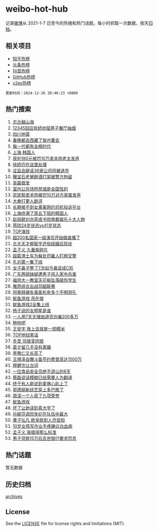 # weibo-hot-hub

记录[微博](https://www.weibo.com)从 2021-1-7 日至今的热搜和热门话题。每小时抓取一次数据，按天[归档](archives)。

## 相关项目

- [知乎热榜](https://github.com/snaildev/zhihu-hot-hub)
- [头条热榜](https://github.com/snaildev/toutiao-hot-hub)
- [抖音热榜](https://github.com/snaildev/douyin-hot-hub)
- [GitHub热榜](https://github.com/snaildev/github-hot-hub)
- [v2ex热榜](https://github.com/snaildev/v2ex-hot-hub)


`更新时间：2024-12-26 20:40:23 +0800`

## 热门搜索

1. [志合越山海](https://m.weibo.cn/search?containerid=100103type%3D1%26t%3D10%26q%3D%23%E5%BF%97%E5%90%88%E8%B6%8A%E5%B1%B1%E6%B5%B7%23&stream_entry_id=51&isnewpage=1&extparam=seat%3D1%26dgr%3D0%26filter_type%3Drealtimehot%26stream_entry_id%3D51%26c_type%3D51%26pos%3D0%26cate%3D10103%26q%3D%2523%25E5%25BF%2597%25E5%2590%2588%25E8%25B6%258A%25E5%25B1%25B1%25E6%25B5%25B7%2523%26display_time%3D1735216822%26pre_seqid%3D173521682266903719093127)
1. [12345回应徐娇劝阻男子餐厅抽烟](https://m.weibo.cn/search?containerid=100103type%3D1%26t%3D10%26q%3D%2312345%E5%9B%9E%E5%BA%94%E5%BE%90%E5%A8%87%E5%8A%9D%E9%98%BB%E7%94%B7%E5%AD%90%E9%A4%90%E5%8E%85%E6%8A%BD%E7%83%9F%23&stream_entry_id=31&isnewpage=1&extparam=seat%3D1%26dgr%3D0%26stream_entry_id%3D31%26band_rank%3D1%26c_type%3D31%26filter_type%3Drealtimehot%26lcate%3D5001%26flag%3D2%26realpos%3D1%26pos%3D0%26cate%3D5001%26q%3D%252312345%25E5%259B%259E%25E5%25BA%2594%25E5%25BE%2590%25E5%25A8%2587%25E5%258A%259D%25E9%2598%25BB%25E7%2594%25B7%25E5%25AD%2590%25E9%25A4%2590%25E5%258E%2585%25E6%258A%25BD%25E7%2583%259F%2523%26display_time%3D1735216822%26pre_seqid%3D173521682266903719093127)
1. [四川地震](https://m.weibo.cn/search?containerid=100103type%3D1%26t%3D10%26q%3D%E5%9B%9B%E5%B7%9D%E5%9C%B0%E9%9C%87&stream_entry_id=31&isnewpage=1&extparam=seat%3D1%26dgr%3D0%26stream_entry_id%3D31%26band_rank%3D2%26c_type%3D31%26filter_type%3Drealtimehot%26lcate%3D5001%26flag%3D2%26realpos%3D2%26pos%3D1%26cate%3D5001%26q%3D%25E5%259B%259B%25E5%25B7%259D%25E5%259C%25B0%25E9%259C%2587%26display_time%3D1735216822%26pre_seqid%3D173521682266903719093127)
1. [春晚都去西藏了我也要去](https://m.weibo.cn/search?containerid=100103type%3D1%26t%3D10%26q%3D%23%E6%98%A5%E6%99%9A%E9%83%BD%E5%8E%BB%E8%A5%BF%E8%97%8F%E4%BA%86%E6%88%91%E4%B9%9F%E8%A6%81%E5%8E%BB%23&stream_entry_id=31&isnewpage=1&extparam=seat%3D1%26dgr%3D0%26stream_entry_id%3D31%26band_rank%3D3%26c_type%3D31%26filter_type%3Drealtimehot%26lcate%3D5001%26flag%3D0%26realpos%3D3%26pos%3D2%26cate%3D5001%26q%3D%2523%25E6%2598%25A5%25E6%2599%259A%25E9%2583%25BD%25E5%258E%25BB%25E8%25A5%25BF%25E8%2597%258F%25E4%25BA%2586%25E6%2588%2591%25E4%25B9%259F%25E8%25A6%2581%25E5%258E%25BB%2523%26display_time%3D1735216822%26pre_seqid%3D173521682266903719093127)
1. [每一代都有全棉时代](https://m.weibo.cn/search?containerid=100103type%3D1%26t%3D10%26q%3D%23%E6%AF%8F%E4%B8%80%E4%BB%A3%E9%83%BD%E6%9C%89%E5%85%A8%E6%A3%89%E6%97%B6%E4%BB%A3%23&stream_entry_id=31&isnewpage=1&extparam=seat%3D1%26dgr%3D0%26topic_ad%3D1%26stream_entry_id%3D31%26band_rank%3D4%26is_ad_pos%3D1%26filter_type%3Drealtimehot%26lcate%3D5001%26c_type%3D31%26adid%3D268605%26pos%3D3%26cate%3D5001%26q%3D%2523%25E6%25AF%258F%25E4%25B8%2580%25E4%25BB%25A3%25E9%2583%25BD%25E6%259C%2589%25E5%2585%25A8%25E6%25A3%2589%25E6%2597%25B6%25E4%25BB%25A3%2523%26display_time%3D1735216822%26pre_seqid%3D173521682266903719093127)
1. [上海 韩国人](https://m.weibo.cn/search?containerid=100103type%3D1%26t%3D10%26q%3D%E4%B8%8A%E6%B5%B7+%E9%9F%A9%E5%9B%BD%E4%BA%BA&stream_entry_id=31&isnewpage=1&extparam=seat%3D1%26dgr%3D0%26stream_entry_id%3D31%26band_rank%3D4%26c_type%3D31%26filter_type%3Drealtimehot%26lcate%3D5001%26flag%3D2%26realpos%3D4%26pos%3D4%26cate%3D5001%26q%3D%25E4%25B8%258A%25E6%25B5%25B7%2520%25E9%259F%25A9%25E5%259B%25BD%25E4%25BA%25BA%26display_time%3D1735216822%26pre_seqid%3D173521682266903719093127)
1. [获利180元被罚10万卖羊肉老太发声](https://m.weibo.cn/search?containerid=100103type%3D1%26t%3D10%26q%3D%23%E8%8E%B7%E5%88%A9180%E5%85%83%E8%A2%AB%E7%BD%9A10%E4%B8%87%E5%8D%96%E7%BE%8A%E8%82%89%E8%80%81%E5%A4%AA%E5%8F%91%E5%A3%B0%23&stream_entry_id=31&isnewpage=1&extparam=seat%3D1%26dgr%3D0%26stream_entry_id%3D31%26band_rank%3D5%26c_type%3D31%26filter_type%3Drealtimehot%26lcate%3D5001%26flag%3D0%26realpos%3D5%26pos%3D5%26cate%3D5001%26q%3D%2523%25E8%258E%25B7%25E5%2588%25A9180%25E5%2585%2583%25E8%25A2%25AB%25E7%25BD%259A10%25E4%25B8%2587%25E5%258D%2596%25E7%25BE%258A%25E8%2582%2589%25E8%2580%2581%25E5%25A4%25AA%25E5%258F%2591%25E5%25A3%25B0%2523%26display_time%3D1735216822%26pre_seqid%3D173521682266903719093127)
1. [徐娇仍在店里处理](https://m.weibo.cn/search?containerid=100103type%3D1%26t%3D10%26q%3D%23%E5%BE%90%E5%A8%87%E4%BB%8D%E5%9C%A8%E5%BA%97%E9%87%8C%E5%A4%84%E7%90%86%23&stream_entry_id=31&isnewpage=1&extparam=seat%3D1%26dgr%3D0%26stream_entry_id%3D31%26band_rank%3D6%26c_type%3D31%26filter_type%3Drealtimehot%26lcate%3D5001%26flag%3D1%26realpos%3D6%26pos%3D6%26cate%3D5001%26q%3D%2523%25E5%25BE%2590%25E5%25A8%2587%25E4%25BB%258D%25E5%259C%25A8%25E5%25BA%2597%25E9%2587%258C%25E5%25A4%2584%25E7%2590%2586%2523%26display_time%3D1735216822%26pre_seqid%3D173521682266903719093127)
1. [证监会辟谣36家公司将被退市](https://m.weibo.cn/search?containerid=100103type%3D1%26t%3D10%26q%3D%23%E8%AF%81%E7%9B%91%E4%BC%9A%E8%BE%9F%E8%B0%A336%E5%AE%B6%E5%85%AC%E5%8F%B8%E5%B0%86%E8%A2%AB%E9%80%80%E5%B8%82%23&stream_entry_id=31&isnewpage=1&extparam=seat%3D1%26dgr%3D0%26stream_entry_id%3D31%26band_rank%3D7%26is_ad_pos%3D1%26filter_type%3Drealtimehot%26lcate%3D5001%26c_type%3D31%26adid%3D269845%26pos%3D7%26cate%3D5001%26q%3D%2523%25E8%25AF%2581%25E7%259B%2591%25E4%25BC%259A%25E8%25BE%259F%25E8%25B0%25A336%25E5%25AE%25B6%25E5%2585%25AC%25E5%258F%25B8%25E5%25B0%2586%25E8%25A2%25AB%25E9%2580%2580%25E5%25B8%2582%2523%26display_time%3D1735216822%26pre_seqid%3D173521682266903719093127)
1. [曝宝石老舅醉酒打架被警方拘留](https://m.weibo.cn/search?containerid=100103type%3D1%26t%3D10%26q%3D%23%E6%9B%9D%E5%AE%9D%E7%9F%B3%E8%80%81%E8%88%85%E9%86%89%E9%85%92%E6%89%93%E6%9E%B6%E8%A2%AB%E8%AD%A6%E6%96%B9%E6%8B%98%E7%95%99%23&stream_entry_id=31&isnewpage=1&extparam=seat%3D1%26dgr%3D0%26stream_entry_id%3D31%26band_rank%3D7%26c_type%3D31%26filter_type%3Drealtimehot%26lcate%3D5001%26flag%3D2%26realpos%3D7%26pos%3D8%26cate%3D5001%26q%3D%2523%25E6%259B%259D%25E5%25AE%259D%25E7%259F%25B3%25E8%2580%2581%25E8%2588%2585%25E9%2586%2589%25E9%2585%2592%25E6%2589%2593%25E6%259E%25B6%25E8%25A2%25AB%25E8%25AD%25A6%25E6%2596%25B9%25E6%258B%2598%25E7%2595%2599%2523%26display_time%3D1735216822%26pre_seqid%3D173521682266903719093127)
1. [吴磊银发](https://m.weibo.cn/search?containerid=100103type%3D1%26t%3D10%26q%3D%23%E5%90%B4%E7%A3%8A%E9%93%B6%E5%8F%91%23&stream_entry_id=31&isnewpage=1&extparam=seat%3D1%26dgr%3D0%26stream_entry_id%3D31%26band_rank%3D8%26c_type%3D31%26filter_type%3Drealtimehot%26lcate%3D5001%26flag%3D1%26realpos%3D8%26pos%3D9%26cate%3D5001%26q%3D%2523%25E5%2590%25B4%25E7%25A3%258A%25E9%2593%25B6%25E5%258F%2591%2523%26display_time%3D1735216822%26pre_seqid%3D173521682266903719093127)
1. [室内公共场所禁烟是全国性的](https://m.weibo.cn/search?containerid=100103type%3D1%26t%3D10%26q%3D%23%E5%AE%A4%E5%86%85%E5%85%AC%E5%85%B1%E5%9C%BA%E6%89%80%E7%A6%81%E7%83%9F%E6%98%AF%E5%85%A8%E5%9B%BD%E6%80%A7%E7%9A%84%23&stream_entry_id=31&isnewpage=1&extparam=seat%3D1%26dgr%3D0%26stream_entry_id%3D31%26band_rank%3D9%26c_type%3D31%26filter_type%3Drealtimehot%26lcate%3D5001%26flag%3D0%26realpos%3D9%26pos%3D10%26cate%3D5001%26q%3D%2523%25E5%25AE%25A4%25E5%2586%2585%25E5%2585%25AC%25E5%2585%25B1%25E5%259C%25BA%25E6%2589%2580%25E7%25A6%2581%25E7%2583%259F%25E6%2598%25AF%25E5%2585%25A8%25E5%259B%25BD%25E6%2580%25A7%25E7%259A%2584%2523%26display_time%3D1735216822%26pre_seqid%3D173521682266903719093127)
1. [农民帮卖羊肉被罚10万对方家属发声](https://m.weibo.cn/search?containerid=100103type%3D1%26t%3D10%26q%3D%23%E5%86%9C%E6%B0%91%E5%B8%AE%E5%8D%96%E7%BE%8A%E8%82%89%E8%A2%AB%E7%BD%9A10%E4%B8%87%E5%AF%B9%E6%96%B9%E5%AE%B6%E5%B1%9E%E5%8F%91%E5%A3%B0%23&stream_entry_id=31&isnewpage=1&extparam=seat%3D1%26dgr%3D0%26stream_entry_id%3D31%26band_rank%3D10%26c_type%3D31%26filter_type%3Drealtimehot%26lcate%3D5001%26flag%3D1%26realpos%3D10%26pos%3D11%26cate%3D5001%26q%3D%2523%25E5%2586%259C%25E6%25B0%2591%25E5%25B8%25AE%25E5%258D%2596%25E7%25BE%258A%25E8%2582%2589%25E8%25A2%25AB%25E7%25BD%259A10%25E4%25B8%2587%25E5%25AF%25B9%25E6%2596%25B9%25E5%25AE%25B6%25E5%25B1%259E%25E5%258F%2591%25E5%25A3%25B0%2523%26display_time%3D1735216822%26pre_seqid%3D173521682266903719093127)
1. [大奉打更人剧评](https://m.weibo.cn/search?containerid=100103type%3D1%26t%3D10%26q%3D%E5%A4%A7%E5%A5%89%E6%89%93%E6%9B%B4%E4%BA%BA%E5%89%A7%E8%AF%84&stream_entry_id=31&isnewpage=1&extparam=seat%3D1%26dgr%3D0%26stream_entry_id%3D31%26band_rank%3D11%26c_type%3D31%26filter_type%3Drealtimehot%26lcate%3D5001%26flag%3D1%26realpos%3D11%26pos%3D12%26cate%3D5001%26q%3D%25E5%25A4%25A7%25E5%25A5%2589%25E6%2589%2593%25E6%259B%25B4%25E4%25BA%25BA%25E5%2589%25A7%25E8%25AF%2584%26display_time%3D1735216822%26pre_seqid%3D173521682266903719093127)
1. [长期接不到女乘客网约司机投诉平台](https://m.weibo.cn/search?containerid=100103type%3D1%26t%3D10%26q%3D%23%E9%95%BF%E6%9C%9F%E6%8E%A5%E4%B8%8D%E5%88%B0%E5%A5%B3%E4%B9%98%E5%AE%A2%E7%BD%91%E7%BA%A6%E5%8F%B8%E6%9C%BA%E6%8A%95%E8%AF%89%E5%B9%B3%E5%8F%B0%23&stream_entry_id=31&isnewpage=1&extparam=seat%3D1%26dgr%3D0%26stream_entry_id%3D31%26band_rank%3D12%26c_type%3D31%26filter_type%3Drealtimehot%26lcate%3D5001%26flag%3D0%26realpos%3D12%26pos%3D13%26cate%3D5001%26q%3D%2523%25E9%2595%25BF%25E6%259C%259F%25E6%258E%25A5%25E4%25B8%258D%25E5%2588%25B0%25E5%25A5%25B3%25E4%25B9%2598%25E5%25AE%25A2%25E7%25BD%2591%25E7%25BA%25A6%25E5%258F%25B8%25E6%259C%25BA%25E6%258A%2595%25E8%25AF%2589%25E5%25B9%25B3%25E5%258F%25B0%2523%26display_time%3D1735216822%26pre_seqid%3D173521682266903719093127)
1. [上海挤满了周五下班的韩国人](https://m.weibo.cn/search?containerid=100103type%3D1%26t%3D10%26q%3D%23%E4%B8%8A%E6%B5%B7%E6%8C%A4%E6%BB%A1%E4%BA%86%E5%91%A8%E4%BA%94%E4%B8%8B%E7%8F%AD%E7%9A%84%E9%9F%A9%E5%9B%BD%E4%BA%BA%23&stream_entry_id=31&isnewpage=1&extparam=seat%3D1%26dgr%3D0%26stream_entry_id%3D31%26band_rank%3D13%26c_type%3D31%26filter_type%3Drealtimehot%26lcate%3D5001%26flag%3D1%26realpos%3D13%26pos%3D14%26cate%3D5001%26q%3D%2523%25E4%25B8%258A%25E6%25B5%25B7%25E6%258C%25A4%25E6%25BB%25A1%25E4%25BA%2586%25E5%2591%25A8%25E4%25BA%2594%25E4%25B8%258B%25E7%258F%25AD%25E7%259A%2584%25E9%259F%25A9%25E5%259B%25BD%25E4%25BA%25BA%2523%26display_time%3D1735216822%26pre_seqid%3D173521682266903719093127)
1. [赵丽颖刘亦菲虞书欣南都娱乐十大人物](https://m.weibo.cn/search?containerid=100103type%3D1%26t%3D10%26q%3D%23%E8%B5%B5%E4%B8%BD%E9%A2%96%E5%88%98%E4%BA%A6%E8%8F%B2%E8%99%9E%E4%B9%A6%E6%AC%A3%E5%8D%97%E9%83%BD%E5%A8%B1%E4%B9%90%E5%8D%81%E5%A4%A7%E4%BA%BA%E7%89%A9%23&stream_entry_id=31&isnewpage=1&extparam=seat%3D1%26dgr%3D0%26stream_entry_id%3D31%26band_rank%3D14%26c_type%3D31%26filter_type%3Drealtimehot%26lcate%3D5001%26flag%3D1%26realpos%3D14%26pos%3D15%26cate%3D5001%26q%3D%2523%25E8%25B5%25B5%25E4%25B8%25BD%25E9%25A2%2596%25E5%2588%2598%25E4%25BA%25A6%25E8%258F%25B2%25E8%2599%259E%25E4%25B9%25A6%25E6%25AC%25A3%25E5%258D%2597%25E9%2583%25BD%25E5%25A8%25B1%25E4%25B9%2590%25E5%258D%2581%25E5%25A4%25A7%25E4%25BA%25BA%25E7%2589%25A9%2523%26display_time%3D1735216822%26pre_seqid%3D173521682266903719093127)
1. [蒋欣24岁状态vs41岁状态](https://m.weibo.cn/search?containerid=100103type%3D1%26t%3D10%26q%3D%23%E8%92%8B%E6%AC%A324%E5%B2%81%E7%8A%B6%E6%80%81vs41%E5%B2%81%E7%8A%B6%E6%80%81%23&stream_entry_id=31&isnewpage=1&extparam=seat%3D1%26dgr%3D0%26stream_entry_id%3D31%26band_rank%3D15%26c_type%3D31%26filter_type%3Drealtimehot%26lcate%3D5001%26flag%3D0%26realpos%3D15%26pos%3D16%26cate%3D5001%26q%3D%2523%25E8%2592%258B%25E6%25AC%25A324%25E5%25B2%2581%25E7%258A%25B6%25E6%2580%2581vs41%25E5%25B2%2581%25E7%258A%25B6%25E6%2580%2581%2523%26display_time%3D1735216822%26pre_seqid%3D173521682266903719093127)
1. [TOP演技](https://m.weibo.cn/search?containerid=100103type%3D1%26t%3D10%26q%3D%23TOP%E6%BC%94%E6%8A%80%23&stream_entry_id=31&isnewpage=1&extparam=seat%3D1%26dgr%3D0%26stream_entry_id%3D31%26band_rank%3D16%26c_type%3D31%26filter_type%3Drealtimehot%26lcate%3D5001%26flag%3D0%26realpos%3D16%26pos%3D17%26cate%3D5001%26q%3D%2523TOP%25E6%25BC%2594%25E6%258A%2580%2523%26display_time%3D1735216822%26pre_seqid%3D173521682266903719093127)
1. [超200名国家一级演员开始做直播了](https://m.weibo.cn/search?containerid=100103type%3D1%26t%3D10%26q%3D%23%E8%B6%85200%E5%90%8D%E5%9B%BD%E5%AE%B6%E4%B8%80%E7%BA%A7%E6%BC%94%E5%91%98%E5%BC%80%E5%A7%8B%E5%81%9A%E7%9B%B4%E6%92%AD%E4%BA%86%23&stream_entry_id=31&isnewpage=1&extparam=seat%3D1%26dgr%3D0%26stream_entry_id%3D31%26band_rank%3D17%26c_type%3D31%26filter_type%3Drealtimehot%26lcate%3D5001%26flag%3D1%26realpos%3D17%26pos%3D18%26cate%3D5001%26q%3D%2523%25E8%25B6%2585200%25E5%2590%258D%25E5%259B%25BD%25E5%25AE%25B6%25E4%25B8%2580%25E7%25BA%25A7%25E6%25BC%2594%25E5%2591%2598%25E5%25BC%2580%25E5%25A7%258B%25E5%2581%259A%25E7%259B%25B4%25E6%2592%25AD%25E4%25BA%2586%2523%26display_time%3D1735216822%26pre_seqid%3D173521682266903719093127)
1. [北大天才柳智宇还俗结婚后现状](https://m.weibo.cn/search?containerid=100103type%3D1%26t%3D10%26q%3D%23%E5%8C%97%E5%A4%A7%E5%A4%A9%E6%89%8D%E6%9F%B3%E6%99%BA%E5%AE%87%E8%BF%98%E4%BF%97%E7%BB%93%E5%A9%9A%E5%90%8E%E7%8E%B0%E7%8A%B6%23&stream_entry_id=31&isnewpage=1&extparam=seat%3D1%26dgr%3D0%26stream_entry_id%3D31%26band_rank%3D18%26c_type%3D31%26filter_type%3Drealtimehot%26lcate%3D5001%26flag%3D1%26realpos%3D18%26pos%3D19%26cate%3D5001%26q%3D%2523%25E5%258C%2597%25E5%25A4%25A7%25E5%25A4%25A9%25E6%2589%258D%25E6%259F%25B3%25E6%2599%25BA%25E5%25AE%2587%25E8%25BF%2598%25E4%25BF%2597%25E7%25BB%2593%25E5%25A9%259A%25E5%2590%258E%25E7%258E%25B0%25E7%258A%25B6%2523%26display_time%3D1735216822%26pre_seqid%3D173521682266903719093127)
1. [孟子义 九重紫碎片](https://m.weibo.cn/search?containerid=100103type%3D1%26t%3D10%26q%3D%E5%AD%9F%E5%AD%90%E4%B9%89+%E4%B9%9D%E9%87%8D%E7%B4%AB%E7%A2%8E%E7%89%87&stream_entry_id=31&isnewpage=1&extparam=seat%3D1%26dgr%3D0%26stream_entry_id%3D31%26band_rank%3D19%26c_type%3D31%26filter_type%3Drealtimehot%26lcate%3D5001%26flag%3D1%26realpos%3D19%26pos%3D20%26cate%3D5001%26q%3D%25E5%25AD%259F%25E5%25AD%2590%25E4%25B9%2589%2520%25E4%25B9%259D%25E9%2587%258D%25E7%25B4%25AB%25E7%25A2%258E%25E7%2589%2587%26display_time%3D1735216822%26pre_seqid%3D173521682266903719093127)
1. [超载渣土车为躲处罚雇人盯梢交警](https://m.weibo.cn/search?containerid=100103type%3D1%26t%3D10%26q%3D%E8%B6%85%E8%BD%BD%E6%B8%A3%E5%9C%9F%E8%BD%A6%E4%B8%BA%E8%BA%B2%E5%A4%84%E7%BD%9A%E9%9B%87%E4%BA%BA%E7%9B%AF%E6%A2%A2%E4%BA%A4%E8%AD%A6&stream_entry_id=31&isnewpage=1&extparam=seat%3D1%26dgr%3D0%26stream_entry_id%3D31%26band_rank%3D20%26c_type%3D31%26filter_type%3Drealtimehot%26lcate%3D5001%26flag%3D1%26realpos%3D20%26pos%3D21%26cate%3D5001%26q%3D%25E8%25B6%2585%25E8%25BD%25BD%25E6%25B8%25A3%25E5%259C%259F%25E8%25BD%25A6%25E4%25B8%25BA%25E8%25BA%25B2%25E5%25A4%2584%25E7%25BD%259A%25E9%259B%2587%25E4%25BA%25BA%25E7%259B%25AF%25E6%25A2%25A2%25E4%25BA%25A4%25E8%25AD%25A6%26display_time%3D1735216822%26pre_seqid%3D173521682266903719093127)
1. [孔刘第一集下线](https://m.weibo.cn/search?containerid=100103type%3D1%26t%3D10%26q%3D%E5%AD%94%E5%88%98%E7%AC%AC%E4%B8%80%E9%9B%86%E4%B8%8B%E7%BA%BF&stream_entry_id=31&isnewpage=1&extparam=seat%3D1%26dgr%3D0%26stream_entry_id%3D31%26band_rank%3D21%26c_type%3D31%26filter_type%3Drealtimehot%26lcate%3D5001%26flag%3D0%26realpos%3D21%26pos%3D22%26cate%3D5001%26q%3D%25E5%25AD%2594%25E5%2588%2598%25E7%25AC%25AC%25E4%25B8%2580%25E9%259B%2586%25E4%25B8%258B%25E7%25BA%25BF%26display_time%3D1735216822%26pre_seqid%3D173521682266903719093127)
1. [女子鼻子整了7次如今鼻梁成C形](https://m.weibo.cn/search?containerid=100103type%3D1%26t%3D10%26q%3D%23%E5%A5%B3%E5%AD%90%E9%BC%BB%E5%AD%90%E6%95%B4%E4%BA%867%E6%AC%A1%E5%A6%82%E4%BB%8A%E9%BC%BB%E6%A2%81%E6%88%90C%E5%BD%A2%23&stream_entry_id=31&isnewpage=1&extparam=seat%3D1%26dgr%3D0%26stream_entry_id%3D31%26band_rank%3D22%26c_type%3D31%26filter_type%3Drealtimehot%26lcate%3D5001%26flag%3D0%26realpos%3D22%26pos%3D23%26cate%3D5001%26q%3D%2523%25E5%25A5%25B3%25E5%25AD%2590%25E9%25BC%25BB%25E5%25AD%2590%25E6%2595%25B4%25E4%25BA%25867%25E6%25AC%25A1%25E5%25A6%2582%25E4%25BB%258A%25E9%25BC%25BB%25E6%25A2%2581%25E6%2588%2590C%25E5%25BD%25A2%2523%26display_time%3D1735216822%26pre_seqid%3D173521682266903719093127)
1. [广东两姐妹疑遭男子闯入家中杀害](https://m.weibo.cn/search?containerid=100103type%3D1%26t%3D10%26q%3D%23%E5%B9%BF%E4%B8%9C%E4%B8%A4%E5%A7%90%E5%A6%B9%E7%96%91%E9%81%AD%E7%94%B7%E5%AD%90%E9%97%AF%E5%85%A5%E5%AE%B6%E4%B8%AD%E6%9D%80%E5%AE%B3%23&stream_entry_id=31&isnewpage=1&extparam=seat%3D1%26dgr%3D0%26stream_entry_id%3D31%26band_rank%3D23%26c_type%3D31%26filter_type%3Drealtimehot%26lcate%3D5001%26flag%3D1%26realpos%3D23%26pos%3D24%26cate%3D5001%26q%3D%2523%25E5%25B9%25BF%25E4%25B8%259C%25E4%25B8%25A4%25E5%25A7%2590%25E5%25A6%25B9%25E7%2596%2591%25E9%2581%25AD%25E7%2594%25B7%25E5%25AD%2590%25E9%2597%25AF%25E5%2585%25A5%25E5%25AE%25B6%25E4%25B8%25AD%25E6%259D%2580%25E5%25AE%25B3%2523%26display_time%3D1735216822%26pre_seqid%3D173521682266903719093127)
1. [福师大一教室天花板坠落砸伤学生](https://m.weibo.cn/search?containerid=100103type%3D1%26t%3D10%26q%3D%23%E7%A6%8F%E5%B8%88%E5%A4%A7%E4%B8%80%E6%95%99%E5%AE%A4%E5%A4%A9%E8%8A%B1%E6%9D%BF%E5%9D%A0%E8%90%BD%E7%A0%B8%E4%BC%A4%E5%AD%A6%E7%94%9F%23&stream_entry_id=31&isnewpage=1&extparam=seat%3D1%26dgr%3D0%26stream_entry_id%3D31%26band_rank%3D24%26c_type%3D31%26filter_type%3Drealtimehot%26lcate%3D5001%26flag%3D1%26realpos%3D24%26pos%3D25%26cate%3D5001%26q%3D%2523%25E7%25A6%258F%25E5%25B8%2588%25E5%25A4%25A7%25E4%25B8%2580%25E6%2595%2599%25E5%25AE%25A4%25E5%25A4%25A9%25E8%258A%25B1%25E6%259D%25BF%25E5%259D%25A0%25E8%2590%25BD%25E7%25A0%25B8%25E4%25BC%25A4%25E5%25AD%25A6%25E7%2594%259F%2523%26display_time%3D1735216822%26pre_seqid%3D173521682266903719093127)
1. [雅思组合出战羽超联赛](https://m.weibo.cn/search?containerid=100103type%3D1%26t%3D10%26q%3D%23%E9%9B%85%E6%80%9D%E7%BB%84%E5%90%88%E5%87%BA%E6%88%98%E7%BE%BD%E8%B6%85%E8%81%94%E8%B5%9B%23&stream_entry_id=31&isnewpage=1&extparam=seat%3D1%26dgr%3D0%26stream_entry_id%3D31%26band_rank%3D25%26c_type%3D31%26filter_type%3Drealtimehot%26lcate%3D5001%26flag%3D1%26realpos%3D25%26pos%3D26%26cate%3D5001%26q%3D%2523%25E9%259B%2585%25E6%2580%259D%25E7%25BB%2584%25E5%2590%2588%25E5%2587%25BA%25E6%2588%2598%25E7%25BE%25BD%25E8%25B6%2585%25E8%2581%2594%25E8%25B5%259B%2523%26display_time%3D1735216822%26pre_seqid%3D173521682266903719093127)
1. [阿塞拜疆失事客机有多个不明洞孔](https://m.weibo.cn/search?containerid=100103type%3D1%26t%3D10%26q%3D%23%E9%98%BF%E5%A1%9E%E6%8B%9C%E7%96%86%E5%A4%B1%E4%BA%8B%E5%AE%A2%E6%9C%BA%E6%9C%89%E5%A4%9A%E4%B8%AA%E4%B8%8D%E6%98%8E%E6%B4%9E%E5%AD%94%23&stream_entry_id=31&isnewpage=1&extparam=seat%3D1%26dgr%3D0%26stream_entry_id%3D31%26band_rank%3D26%26c_type%3D31%26filter_type%3Drealtimehot%26lcate%3D5001%26flag%3D1%26realpos%3D26%26pos%3D27%26cate%3D5001%26q%3D%2523%25E9%2598%25BF%25E5%25A1%259E%25E6%258B%259C%25E7%2596%2586%25E5%25A4%25B1%25E4%25BA%258B%25E5%25AE%25A2%25E6%259C%25BA%25E6%259C%2589%25E5%25A4%259A%25E4%25B8%25AA%25E4%25B8%258D%25E6%2598%258E%25E6%25B4%259E%25E5%25AD%2594%2523%26display_time%3D1735216822%26pre_seqid%3D173521682266903719093127)
1. [鱿鱼游戏 吊在俊](https://m.weibo.cn/search?containerid=100103type%3D1%26t%3D10%26q%3D%E9%B1%BF%E9%B1%BC%E6%B8%B8%E6%88%8F+%E5%90%8A%E5%9C%A8%E4%BF%8A&stream_entry_id=31&isnewpage=1&extparam=seat%3D1%26dgr%3D0%26stream_entry_id%3D31%26band_rank%3D27%26c_type%3D31%26filter_type%3Drealtimehot%26lcate%3D5001%26flag%3D0%26realpos%3D27%26pos%3D28%26cate%3D5001%26q%3D%25E9%25B1%25BF%25E9%25B1%25BC%25E6%25B8%25B8%25E6%2588%258F%2520%25E5%2590%258A%25E5%259C%25A8%25E4%25BF%258A%26display_time%3D1735216822%26pre_seqid%3D173521682266903719093127)
1. [鱿鱼游戏2全集上线](https://m.weibo.cn/search?containerid=100103type%3D1%26t%3D10%26q%3D%E9%B1%BF%E9%B1%BC%E6%B8%B8%E6%88%8F2%E5%85%A8%E9%9B%86%E4%B8%8A%E7%BA%BF&stream_entry_id=31&isnewpage=1&extparam=seat%3D1%26dgr%3D0%26stream_entry_id%3D31%26band_rank%3D28%26c_type%3D31%26filter_type%3Drealtimehot%26lcate%3D5001%26flag%3D0%26realpos%3D28%26pos%3D29%26cate%3D5001%26q%3D%25E9%25B1%25BF%25E9%25B1%25BC%25E6%25B8%25B8%25E6%2588%258F2%25E5%2585%25A8%25E9%259B%2586%25E4%25B8%258A%25E7%25BA%25BF%26display_time%3D1735216822%26pre_seqid%3D173521682266903719093127)
1. [杨子说的女明星是谁](https://m.weibo.cn/search?containerid=100103type%3D1%26t%3D10%26q%3D%23%E6%9D%A8%E5%AD%90%E8%AF%B4%E7%9A%84%E5%A5%B3%E6%98%8E%E6%98%9F%E6%98%AF%E8%B0%81%23&stream_entry_id=31&isnewpage=1&extparam=seat%3D1%26dgr%3D0%26stream_entry_id%3D31%26band_rank%3D29%26c_type%3D31%26filter_type%3Drealtimehot%26lcate%3D5001%26flag%3D1%26realpos%3D29%26pos%3D30%26cate%3D5001%26q%3D%2523%25E6%259D%25A8%25E5%25AD%2590%25E8%25AF%25B4%25E7%259A%2584%25E5%25A5%25B3%25E6%2598%258E%25E6%2598%259F%25E6%2598%25AF%25E8%25B0%2581%2523%26display_time%3D1735216822%26pre_seqid%3D173521682266903719093127)
1. [一人用7天无理由退货诈骗200多万](https://m.weibo.cn/search?containerid=100103type%3D1%26t%3D10%26q%3D%23%E4%B8%80%E4%BA%BA%E7%94%A87%E5%A4%A9%E6%97%A0%E7%90%86%E7%94%B1%E9%80%80%E8%B4%A7%E8%AF%88%E9%AA%97200%E5%A4%9A%E4%B8%87%23&stream_entry_id=31&isnewpage=1&extparam=seat%3D1%26dgr%3D0%26stream_entry_id%3D31%26band_rank%3D30%26c_type%3D31%26filter_type%3Drealtimehot%26lcate%3D5001%26flag%3D0%26realpos%3D30%26pos%3D31%26cate%3D5001%26q%3D%2523%25E4%25B8%2580%25E4%25BA%25BA%25E7%2594%25A87%25E5%25A4%25A9%25E6%2597%25A0%25E7%2590%2586%25E7%2594%25B1%25E9%2580%2580%25E8%25B4%25A7%25E8%25AF%2588%25E9%25AA%2597200%25E5%25A4%259A%25E4%25B8%2587%2523%26display_time%3D1735216822%26pre_seqid%3D173521682266903719093127)
1. [种地吧](https://m.weibo.cn/search?containerid=100103type%3D1%26t%3D10%26q%3D%E7%A7%8D%E5%9C%B0%E5%90%A7&stream_entry_id=31&isnewpage=1&extparam=seat%3D1%26dgr%3D0%26stream_entry_id%3D31%26band_rank%3D31%26c_type%3D31%26filter_type%3Drealtimehot%26lcate%3D5001%26flag%3D1%26realpos%3D31%26pos%3D32%26cate%3D5001%26q%3D%25E7%25A7%258D%25E5%259C%25B0%25E5%2590%25A7%26display_time%3D1735216822%26pre_seqid%3D173521682266903719093127)
1. [王安宇 我上去就是一把糯米](https://m.weibo.cn/search?containerid=100103type%3D1%26t%3D10%26q%3D%E7%8E%8B%E5%AE%89%E5%AE%87+%E6%88%91%E4%B8%8A%E5%8E%BB%E5%B0%B1%E6%98%AF%E4%B8%80%E6%8A%8A%E7%B3%AF%E7%B1%B3&stream_entry_id=31&isnewpage=1&extparam=seat%3D1%26dgr%3D0%26stream_entry_id%3D31%26band_rank%3D32%26c_type%3D31%26filter_type%3Drealtimehot%26lcate%3D5001%26flag%3D1%26realpos%3D32%26pos%3D33%26cate%3D5001%26q%3D%25E7%258E%258B%25E5%25AE%2589%25E5%25AE%2587%2520%25E6%2588%2591%25E4%25B8%258A%25E5%258E%25BB%25E5%25B0%25B1%25E6%2598%25AF%25E4%25B8%2580%25E6%258A%258A%25E7%25B3%25AF%25E7%25B1%25B3%26display_time%3D1735216822%26pre_seqid%3D173521682266903719093127)
1. [TOP地狱笑话](https://m.weibo.cn/search?containerid=100103type%3D1%26t%3D10%26q%3D%23TOP%E5%9C%B0%E7%8B%B1%E7%AC%91%E8%AF%9D%23&stream_entry_id=31&isnewpage=1&extparam=seat%3D1%26dgr%3D0%26stream_entry_id%3D31%26band_rank%3D33%26c_type%3D31%26filter_type%3Drealtimehot%26lcate%3D5001%26flag%3D1%26realpos%3D33%26pos%3D34%26cate%3D5001%26q%3D%2523TOP%25E5%259C%25B0%25E7%258B%25B1%25E7%25AC%2591%25E8%25AF%259D%2523%26display_time%3D1735216822%26pre_seqid%3D173521682266903719093127)
1. [冬至 邻居变同居](https://m.weibo.cn/search?containerid=100103type%3D1%26t%3D10%26q%3D%E5%86%AC%E8%87%B3+%E9%82%BB%E5%B1%85%E5%8F%98%E5%90%8C%E5%B1%85&stream_entry_id=31&isnewpage=1&extparam=seat%3D1%26dgr%3D0%26stream_entry_id%3D31%26band_rank%3D34%26c_type%3D31%26filter_type%3Drealtimehot%26lcate%3D5001%26flag%3D1%26realpos%3D34%26pos%3D35%26cate%3D5001%26q%3D%25E5%2586%25AC%25E8%2587%25B3%2520%25E9%2582%25BB%25E5%25B1%2585%25E5%258F%2598%25E5%2590%258C%25E5%25B1%2585%26display_time%3D1735216822%26pre_seqid%3D173521682266903719093127)
1. [葛夕留几手没有离婚](https://m.weibo.cn/search?containerid=100103type%3D1%26t%3D10%26q%3D%23%E8%91%9B%E5%A4%95%E7%95%99%E5%87%A0%E6%89%8B%E6%B2%A1%E6%9C%89%E7%A6%BB%E5%A9%9A%23&stream_entry_id=31&isnewpage=1&extparam=seat%3D1%26dgr%3D0%26stream_entry_id%3D31%26band_rank%3D35%26c_type%3D31%26filter_type%3Drealtimehot%26lcate%3D5001%26flag%3D0%26realpos%3D35%26pos%3D36%26cate%3D5001%26q%3D%2523%25E8%2591%259B%25E5%25A4%2595%25E7%2595%2599%25E5%2587%25A0%25E6%2589%258B%25E6%25B2%25A1%25E6%259C%2589%25E7%25A6%25BB%25E5%25A9%259A%2523%26display_time%3D1735216822%26pre_seqid%3D173521682266903719093127)
1. [李惠仁又长高了](https://m.weibo.cn/search?containerid=100103type%3D1%26t%3D10%26q%3D%23%E6%9D%8E%E6%83%A0%E4%BB%81%E5%8F%88%E9%95%BF%E9%AB%98%E4%BA%86%23&stream_entry_id=31&isnewpage=1&extparam=seat%3D1%26dgr%3D0%26stream_entry_id%3D31%26band_rank%3D36%26c_type%3D31%26filter_type%3Drealtimehot%26lcate%3D5001%26flag%3D0%26realpos%3D36%26pos%3D37%26cate%3D5001%26q%3D%2523%25E6%259D%258E%25E6%2583%25A0%25E4%25BB%2581%25E5%258F%2588%25E9%2595%25BF%25E9%25AB%2598%25E4%25BA%2586%2523%26display_time%3D1735216822%26pre_seqid%3D173521682266903719093127)
1. [王境泽自曝斗鱼签约费曾高达1500万](https://m.weibo.cn/search?containerid=100103type%3D1%26t%3D10%26q%3D%23%E7%8E%8B%E5%A2%83%E6%B3%BD%E8%87%AA%E6%9B%9D%E6%96%97%E9%B1%BC%E7%AD%BE%E7%BA%A6%E8%B4%B9%E6%9B%BE%E9%AB%98%E8%BE%BE1500%E4%B8%87%23&stream_entry_id=31&isnewpage=1&extparam=seat%3D1%26dgr%3D0%26stream_entry_id%3D31%26band_rank%3D37%26c_type%3D31%26filter_type%3Drealtimehot%26lcate%3D5001%26flag%3D1%26realpos%3D37%26pos%3D38%26cate%3D5001%26q%3D%2523%25E7%258E%258B%25E5%25A2%2583%25E6%25B3%25BD%25E8%2587%25AA%25E6%259B%259D%25E6%2596%2597%25E9%25B1%25BC%25E7%25AD%25BE%25E7%25BA%25A6%25E8%25B4%25B9%25E6%259B%25BE%25E9%25AB%2598%25E8%25BE%25BE1500%25E4%25B8%2587%2523%26display_time%3D1735216822%26pre_seqid%3D173521682266903719093127)
1. [檀健次让台词](https://m.weibo.cn/search?containerid=100103type%3D1%26t%3D10%26q%3D%E6%AA%80%E5%81%A5%E6%AC%A1%E8%AE%A9%E5%8F%B0%E8%AF%8D&stream_entry_id=31&isnewpage=1&extparam=seat%3D1%26dgr%3D0%26stream_entry_id%3D31%26band_rank%3D38%26c_type%3D31%26filter_type%3Drealtimehot%26lcate%3D5001%26flag%3D1%26realpos%3D38%26pos%3D39%26cate%3D5001%26q%3D%25E6%25AA%2580%25E5%2581%25A5%25E6%25AC%25A1%25E8%25AE%25A9%25E5%258F%25B0%25E8%25AF%258D%26display_time%3D1735216822%26pre_seqid%3D173521682266903719093127)
1. [一位食品安全员绝不退让的8天](https://m.weibo.cn/search?containerid=100103type%3D1%26t%3D10%26q%3D%23%E4%B8%80%E4%BD%8D%E9%A3%9F%E5%93%81%E5%AE%89%E5%85%A8%E5%91%98%E7%BB%9D%E4%B8%8D%E9%80%80%E8%AE%A9%E7%9A%848%E5%A4%A9%23&stream_entry_id=31&isnewpage=1&extparam=seat%3D1%26dgr%3D0%26stream_entry_id%3D31%26band_rank%3D39%26c_type%3D31%26filter_type%3Drealtimehot%26lcate%3D5001%26flag%3D1%26realpos%3D39%26pos%3D40%26cate%3D5001%26q%3D%2523%25E4%25B8%2580%25E4%25BD%258D%25E9%25A3%259F%25E5%2593%2581%25E5%25AE%2589%25E5%2585%25A8%25E5%2591%2598%25E7%25BB%259D%25E4%25B8%258D%25E9%2580%2580%25E8%25AE%25A9%25E7%259A%25848%25E5%25A4%25A9%2523%26display_time%3D1735216822%26pre_seqid%3D173521682266903719093127)
1. [蔡磊说话模糊已经需要人为翻译](https://m.weibo.cn/search?containerid=100103type%3D1%26t%3D10%26q%3D%23%E8%94%A1%E7%A3%8A%E8%AF%B4%E8%AF%9D%E6%A8%A1%E7%B3%8A%E5%B7%B2%E7%BB%8F%E9%9C%80%E8%A6%81%E4%BA%BA%E4%B8%BA%E7%BF%BB%E8%AF%91%23&stream_entry_id=31&isnewpage=1&extparam=seat%3D1%26dgr%3D0%26stream_entry_id%3D31%26band_rank%3D40%26c_type%3D31%26filter_type%3Drealtimehot%26lcate%3D5001%26flag%3D1%26realpos%3D40%26pos%3D41%26cate%3D5001%26q%3D%2523%25E8%2594%25A1%25E7%25A3%258A%25E8%25AF%25B4%25E8%25AF%259D%25E6%25A8%25A1%25E7%25B3%258A%25E5%25B7%25B2%25E7%25BB%258F%25E9%259C%2580%25E8%25A6%2581%25E4%25BA%25BA%25E4%25B8%25BA%25E7%25BF%25BB%25E8%25AF%2591%2523%26display_time%3D1735216822%26pre_seqid%3D173521682266903719093127)
1. [终于有人能说到麦琳心趴上了](https://m.weibo.cn/search?containerid=100103type%3D1%26t%3D10%26q%3D%E7%BB%88%E4%BA%8E%E6%9C%89%E4%BA%BA%E8%83%BD%E8%AF%B4%E5%88%B0%E9%BA%A6%E7%90%B3%E5%BF%83%E8%B6%B4%E4%B8%8A%E4%BA%86&stream_entry_id=31&isnewpage=1&extparam=seat%3D1%26dgr%3D0%26stream_entry_id%3D31%26band_rank%3D41%26c_type%3D31%26filter_type%3Drealtimehot%26lcate%3D5001%26flag%3D1%26realpos%3D41%26pos%3D42%26cate%3D5001%26q%3D%25E7%25BB%2588%25E4%25BA%258E%25E6%259C%2589%25E4%25BA%25BA%25E8%2583%25BD%25E8%25AF%25B4%25E5%2588%25B0%25E9%25BA%25A6%25E7%2590%25B3%25E5%25BF%2583%25E8%25B6%25B4%25E4%25B8%258A%25E4%25BA%2586%26display_time%3D1735216822%26pre_seqid%3D173521682266903719093127)
1. [郭德纲新综艺穿上多巴胺了](https://m.weibo.cn/search?containerid=100103type%3D1%26t%3D10%26q%3D%E9%83%AD%E5%BE%B7%E7%BA%B2%E6%96%B0%E7%BB%BC%E8%89%BA%E7%A9%BF%E4%B8%8A%E5%A4%9A%E5%B7%B4%E8%83%BA%E4%BA%86&stream_entry_id=31&isnewpage=1&extparam=seat%3D1%26dgr%3D0%26stream_entry_id%3D31%26band_rank%3D42%26c_type%3D31%26filter_type%3Drealtimehot%26lcate%3D5001%26flag%3D1%26realpos%3D42%26pos%3D43%26cate%3D5001%26q%3D%25E9%2583%25AD%25E5%25BE%25B7%25E7%25BA%25B2%25E6%2596%25B0%25E7%25BB%25BC%25E8%2589%25BA%25E7%25A9%25BF%25E4%25B8%258A%25E5%25A4%259A%25E5%25B7%25B4%25E8%2583%25BA%25E4%25BA%2586%26display_time%3D1735216822%26pre_seqid%3D173521682266903719093127)
1. [周深一个人获了九项荣誉](https://m.weibo.cn/search?containerid=100103type%3D1%26t%3D10%26q%3D%E5%91%A8%E6%B7%B1%E4%B8%80%E4%B8%AA%E4%BA%BA%E8%8E%B7%E4%BA%86%E4%B9%9D%E9%A1%B9%E8%8D%A3%E8%AA%89&stream_entry_id=31&isnewpage=1&extparam=seat%3D1%26dgr%3D0%26stream_entry_id%3D31%26band_rank%3D43%26c_type%3D31%26filter_type%3Drealtimehot%26lcate%3D5001%26flag%3D1%26realpos%3D43%26pos%3D44%26cate%3D5001%26q%3D%25E5%2591%25A8%25E6%25B7%25B1%25E4%25B8%2580%25E4%25B8%25AA%25E4%25BA%25BA%25E8%258E%25B7%25E4%25BA%2586%25E4%25B9%259D%25E9%25A1%25B9%25E8%258D%25A3%25E8%25AA%2589%26display_time%3D1735216822%26pre_seqid%3D173521682266903719093127)
1. [鱿鱼游戏](https://m.weibo.cn/search?containerid=100103type%3D1%26t%3D10%26q%3D%E9%B1%BF%E9%B1%BC%E6%B8%B8%E6%88%8F&stream_entry_id=31&isnewpage=1&extparam=seat%3D1%26dgr%3D0%26stream_entry_id%3D31%26band_rank%3D44%26c_type%3D31%26filter_type%3Drealtimehot%26lcate%3D5001%26flag%3D0%26realpos%3D44%26pos%3D45%26cate%3D5001%26q%3D%25E9%25B1%25BF%25E9%25B1%25BC%25E6%25B8%25B8%25E6%2588%258F%26display_time%3D1735216822%26pre_seqid%3D173521682266903719093127)
1. [坏了让她读到真大学了](https://m.weibo.cn/search?containerid=100103type%3D1%26t%3D10%26q%3D%E5%9D%8F%E4%BA%86%E8%AE%A9%E5%A5%B9%E8%AF%BB%E5%88%B0%E7%9C%9F%E5%A4%A7%E5%AD%A6%E4%BA%86&stream_entry_id=31&isnewpage=1&extparam=seat%3D1%26dgr%3D0%26stream_entry_id%3D31%26band_rank%3D45%26c_type%3D31%26filter_type%3Drealtimehot%26lcate%3D5001%26flag%3D0%26realpos%3D45%26pos%3D46%26cate%3D5001%26q%3D%25E5%259D%258F%25E4%25BA%2586%25E8%25AE%25A9%25E5%25A5%25B9%25E8%25AF%25BB%25E5%2588%25B0%25E7%259C%259F%25E5%25A4%25A7%25E5%25AD%25A6%25E4%25BA%2586%26display_time%3D1735216822%26pre_seqid%3D173521682266903719093127)
1. [孙颖莎调侃年纪在队伍中最大](https://m.weibo.cn/search?containerid=100103type%3D1%26t%3D10%26q%3D%23%E5%AD%99%E9%A2%96%E8%8E%8E%E8%B0%83%E4%BE%83%E5%B9%B4%E7%BA%AA%E5%9C%A8%E9%98%9F%E4%BC%8D%E4%B8%AD%E6%9C%80%E5%A4%A7%23&stream_entry_id=31&isnewpage=1&extparam=seat%3D1%26dgr%3D0%26stream_entry_id%3D31%26band_rank%3D46%26c_type%3D31%26filter_type%3Drealtimehot%26lcate%3D5001%26flag%3D0%26realpos%3D46%26pos%3D47%26cate%3D5001%26q%3D%2523%25E5%25AD%2599%25E9%25A2%2596%25E8%258E%258E%25E8%25B0%2583%25E4%25BE%2583%25E5%25B9%25B4%25E7%25BA%25AA%25E5%259C%25A8%25E9%2598%259F%25E4%25BC%258D%25E4%25B8%25AD%25E6%259C%2580%25E5%25A4%25A7%2523%26display_time%3D1735216822%26pre_seqid%3D173521682266903719093127)
1. [黄子弘凡 欧皇欧到人尽皆知](https://m.weibo.cn/search?containerid=100103type%3D1%26t%3D10%26q%3D%E9%BB%84%E5%AD%90%E5%BC%98%E5%87%A1+%E6%AC%A7%E7%9A%87%E6%AC%A7%E5%88%B0%E4%BA%BA%E5%B0%BD%E7%9A%86%E7%9F%A5&stream_entry_id=31&isnewpage=1&extparam=seat%3D1%26dgr%3D0%26stream_entry_id%3D31%26band_rank%3D47%26c_type%3D31%26filter_type%3Drealtimehot%26lcate%3D5001%26flag%3D1%26realpos%3D47%26pos%3D48%26cate%3D5001%26q%3D%25E9%25BB%2584%25E5%25AD%2590%25E5%25BC%2598%25E5%2587%25A1%2520%25E6%25AC%25A7%25E7%259A%2587%25E6%25AC%25A7%25E5%2588%25B0%25E4%25BA%25BA%25E5%25B0%25BD%25E7%259A%2586%25E7%259F%25A5%26display_time%3D1735216822%26pre_seqid%3D173521682266903719093127)
1. [10岁女孩写作业手疼确诊白血病](https://m.weibo.cn/search?containerid=100103type%3D1%26t%3D10%26q%3D%2310%E5%B2%81%E5%A5%B3%E5%AD%A9%E5%86%99%E4%BD%9C%E4%B8%9A%E6%89%8B%E7%96%BC%E7%A1%AE%E8%AF%8A%E7%99%BD%E8%A1%80%E7%97%85%23&stream_entry_id=31&isnewpage=1&extparam=seat%3D1%26dgr%3D0%26stream_entry_id%3D31%26band_rank%3D48%26c_type%3D31%26filter_type%3Drealtimehot%26lcate%3D5001%26flag%3D1%26realpos%3D48%26pos%3D49%26cate%3D5001%26q%3D%252310%25E5%25B2%2581%25E5%25A5%25B3%25E5%25AD%25A9%25E5%2586%2599%25E4%25BD%259C%25E4%25B8%259A%25E6%2589%258B%25E7%2596%25BC%25E7%25A1%25AE%25E8%25AF%258A%25E7%2599%25BD%25E8%25A1%2580%25E7%2597%2585%2523%26display_time%3D1735216822%26pre_seqid%3D173521682266903719093127)
1. [孟子义 我唱得那么标准](https://m.weibo.cn/search?containerid=100103type%3D1%26t%3D10%26q%3D%E5%AD%9F%E5%AD%90%E4%B9%89+%E6%88%91%E5%94%B1%E5%BE%97%E9%82%A3%E4%B9%88%E6%A0%87%E5%87%86&stream_entry_id=31&isnewpage=1&extparam=seat%3D1%26dgr%3D0%26stream_entry_id%3D31%26band_rank%3D49%26c_type%3D31%26filter_type%3Drealtimehot%26lcate%3D5001%26flag%3D1%26realpos%3D49%26pos%3D50%26cate%3D5001%26q%3D%25E5%25AD%259F%25E5%25AD%2590%25E4%25B9%2589%2520%25E6%2588%2591%25E5%2594%25B1%25E5%25BE%2597%25E9%2582%25A3%25E4%25B9%2588%25E6%25A0%2587%25E5%2587%2586%26display_time%3D1735216822%26pre_seqid%3D173521682266903719093127)
1. [男子贷款15万后去世银行要求罚息](https://m.weibo.cn/search?containerid=100103type%3D1%26t%3D10%26q%3D%23%E7%94%B7%E5%AD%90%E8%B4%B7%E6%AC%BE15%E4%B8%87%E5%90%8E%E5%8E%BB%E4%B8%96%E9%93%B6%E8%A1%8C%E8%A6%81%E6%B1%82%E7%BD%9A%E6%81%AF%23&stream_entry_id=31&isnewpage=1&extparam=seat%3D1%26dgr%3D0%26stream_entry_id%3D31%26band_rank%3D50%26c_type%3D31%26filter_type%3Drealtimehot%26lcate%3D5001%26flag%3D1%26realpos%3D50%26pos%3D51%26cate%3D5001%26q%3D%2523%25E7%2594%25B7%25E5%25AD%2590%25E8%25B4%25B7%25E6%25AC%25BE15%25E4%25B8%2587%25E5%2590%258E%25E5%258E%25BB%25E4%25B8%2596%25E9%2593%25B6%25E8%25A1%258C%25E8%25A6%2581%25E6%25B1%2582%25E7%25BD%259A%25E6%2581%25AF%2523%26display_time%3D1735216822%26pre_seqid%3D173521682266903719093127)

## 热门话题

暂无数据

## 历史归档

[archives](archives)

## License

See the [LICENSE](LICENSE) file for license rights and limitations (MIT).
